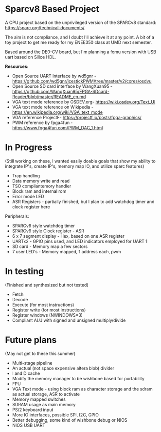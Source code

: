 # Sparcv8 Based Project
A CPU project based on the unprivileged version of the SPARCv8 standard:
https://sparc.org/technical-documents/

The aim is not compliance, and I doubt I'll achieve it at any point.
A bit of a toy project to get me ready for my ENEE350 class at UMD next semester.

Based around the DE0-CV board, but I'm planning a fomu version with USB uart based on Silice HDL.

__Resources:__
* Open Source UART Interface by wd5gnr - https://github.com/wd5gnr/icestickPWM/tree/master/v2/cores/osdvu
* Open Source SD card interface by WangXuan95 - https://github.com/WangXuan95/FPGA-SDcard-Reader/blob/master/README_en.md
* VGA text mode reference by OSDEV.org- https://wiki.osdev.org/Text_UI
* VGA text mode reference on Wikipedia - https://en.wikipedia.org/wiki/VGA_text_mode
* VGA reference ProjectF- https://projectf.io/posts/fpga-graphics/
* PWM reference by fpga4fun - https://www.fpga4fun.com/PWM_DAC_1.html

# In Progress
(Still working on these, I wanted easily doable goals that show my ability to
integrate IP's, create IP's, memory map IO, and utilize sparc features)
- Trap handling
- Data memory write and read
- TSO compliantemory handler
- Block ram and internal rom
- Error mode LED
- ASR Registers - partially finished, but I plan to add watchdog timer and clock register here

Peripherals:
- SPARCv9 style watchdog timer
- SPARCv9 style Clock register - ASR
- 6 x 7 segment display - Hex, based on one ASR register
- UARTx2 - GPIO pins used, and LED indicators employed for UART 1
- SD card - Memory map a few sectors
- 7 user LED's - Memory mapped, 1 address each, pwm

# In testing
(Finished and synthesized but not tested)
- Fetch
- Decode
- Execute (for most instructions)
- Register write (for most instructions)
- Register windows (NWINDOWS=3)
- Compliant ALU with signed and unsigned multiply/divide

# Future plans
(May not get to these this summer)
- Multi-stage pipeline
- An actual (not space expensive altera blob) divider
- I and D cache
- Modify the memory manager to be wishbone based for portability
- FPU
- VGA Text mode - using block ram as character storage and the sdram as actual storage, ASR to activate
- Memory mapped switches
- SDRAM usage as main memory
- PS/2 keyboard input
- More IO interfaces, possible SPI, I2C, GPIO
- Better debugging, some kind of wishbone debug or NIOS
- NIOS USB UART
